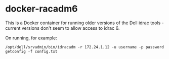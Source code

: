 # docker-racadm6

This is a Docker container for running older versions of the Dell
idrac tools - current versions don't seem to allow access to idrac 6.

On running, for example:

```
/opt/dell/srvadmin/bin/idracadm -r 172.24.1.12 -u username -p password getconfig -f config.txt
```
